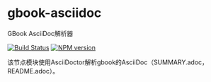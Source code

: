 # gbook-asciidoc
GBook AsciiDoc解析器

[![Build Status](https://travis-ci.org/54dxs/gbook-asciidoc.png?branch=master)](https://travis-ci.org/54dxs/gbook-asciidoc)
[![NPM version](https://badge.fury.io/js/gbook-asciidoc.svg)](http://badge.fury.io/js/gbook-asciidoc)

该节点模块使用AsciiDoctor解析gbook的AsciiDoc（SUMMARY.adoc，README.adoc）。
